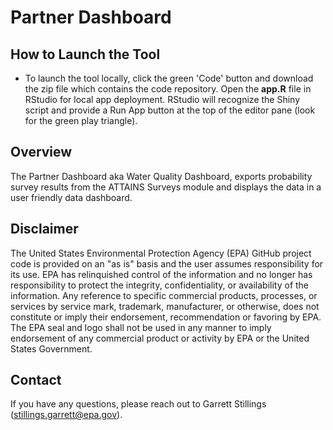 # Partner Dashboard

## How to Launch the Tool
* To launch the tool locally, click the green 'Code' button and download the zip file which contains the code repository. Open the <b>app.R</b> file in RStudio for local app deployment. RStudio will recognize the Shiny script and provide a Run App button at the top of the editor pane (look for the green play triangle).

## Overview
The Partner Dashboard aka Water Quality Dashboard, exports probability survey results from the ATTAINS Surveys module and displays the data in a user friendly data dashboard. 

## Disclaimer
The United States Environmental Protection Agency (EPA) GitHub project code is provided on an "as is" basis and the user assumes responsibility for its use. EPA has relinquished control of the information and no longer has responsibility to protect the integrity, confidentiality, or availability of the information. Any reference to specific commercial products, processes, or services by service mark, trademark, manufacturer, or otherwise, does not constitute or imply their endorsement, recommendation or favoring by EPA. The EPA seal and logo shall not be used in any manner to imply endorsement of any commercial product or activity by EPA or the United States Government.

## Contact
If you have any questions, please reach out to Garrett Stillings (stillings.garrett@epa.gov).

